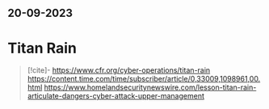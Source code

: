 20-09-2023
---
# Titan Rain
> [!cite]-
> https://www.cfr.org/cyber-operations/titan-rain
> https://content.time.com/time/subscriber/article/0,33009,1098961,00.html
> https://www.homelandsecuritynewswire.com/lesson-titan-rain-articulate-dangers-cyber-attack-upper-management